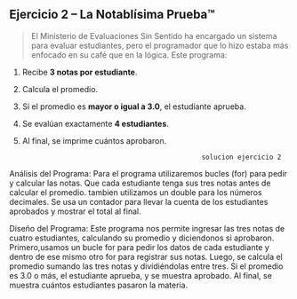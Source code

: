 ## Ejercicio 2 – **La Notablísima Prueba™**

> El Ministerio de Evaluaciones Sin Sentido ha encargado un sistema para evaluar estudiantes, pero el programador que lo hizo estaba más enfocado en su café que en la lógica. Este programa:
> 
1. Recibe **3 notas por estudiante**.
2. Calcula el promedio.
3. Si el promedio es **mayor o igual a 3.0**, el estudiante aprueba.
4. Se evalúan exactamente **4 estudiantes**.
5. Al final, se imprime cuántos aprobaron.

                                                    solucion ejercicio 2


Análisis del Programa:
Para el programa utilizaremos bucles (for) para pedir y calcular las notas. Que cada estudiante tenga sus tres notas antes de calcular el promedio. tambien utilizamos un double para los números decimales. Se usa un contador para llevar la cuenta de los estudiantes aprobados y mostrar el total al final.

Diseño del Programa:
Este programa nos permite ingresar las tres notas de cuatro estudiantes, calculando su promedio y diciendonos si aprobaron. Primero,usamos un bucle for para pedir los datos de cada estudiante y dentro de ese mismo otro for para registrar sus notas. Luego, se calcula el promedio sumando las tres notas y dividiéndolas entre tres. Si el promedio es 3.0 o más, el estudiante aprueba, y se muestra aprobado. Al final, se muestra cuántos estudiantes pasaron la materia. 